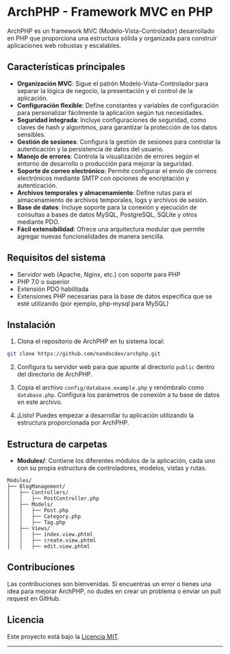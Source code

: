 # ArchPHP - Framework MVC en PHP

ArchPHP es un framework MVC (Modelo-Vista-Controlador) desarrollado en PHP que proporciona una estructura sólida y organizada para construir aplicaciones web robustas y escalables.

## Características principales

- **Organización MVC**: Sigue el patrón Modelo-Vista-Controlador para separar la lógica de negocio, la presentación y el control de la aplicación.
- **Configuración flexible**: Define constantes y variables de configuración para personalizar fácilmente la aplicación según tus necesidades.
- **Seguridad integrada**: Incluye configuraciones de seguridad, como claves de hash y algoritmos, para garantizar la protección de los datos sensibles.
- **Gestión de sesiones**: Configura la gestión de sesiones para controlar la autenticación y la persistencia de datos del usuario.
- **Manejo de errores**: Controla la visualización de errores según el entorno de desarrollo o producción para mejorar la seguridad.
- **Soporte de correo electrónico**: Permite configurar el envío de correos electrónicos mediante SMTP con opciones de encriptación y autenticación.
- **Archivos temporales y almacenamiento**: Define rutas para el almacenamiento de archivos temporales, logs y archivos de sesión.
- **Base de datos**: Incluye soporte para la conexión y ejecución de consultas a bases de datos MySQL, PostgreSQL, SQLite y otros mediante PDO.
- **Fácil extensibilidad**: Ofrece una arquitectura modular que permite agregar nuevas funcionalidades de manera sencilla.

## Requisitos del sistema

- Servidor web (Apache, Nginx, etc.) con soporte para PHP
- PHP 7.0 o superior
- Extensión PDO habilitada
- Extensiones PHP necesarias para la base de datos específica que se esté utilizando (por ejemplo, php-mysql para MySQL)

## Instalación

1. Clona el repositorio de ArchPHP en tu sistema local:

```bash
git clone https://github.com/nandocdev/archphp.git
```

2. Configura tu servidor web para que apunte al directorio `public` dentro del directorio de ArchPHP.

3. Copia el archivo `config/database.example.php` y renómbralo como `database.php`. Configura los parámetros de conexión a tu base de datos en este archivo.

4. ¡Listo! Puedes empezar a desarrollar tu aplicación utilizando la estructura proporcionada por ArchPHP.

## Estructura de carpetas
- **Modules/**: Contiene los diferentes módulos de la aplicación, cada uno con su propia estructura de controladores, modelos, vistas y rutas.
```
Modules/
├── BlogManagement/
│   ├── Controllers/
│   │   ├── PostController.php
│   ├── Models/
│   │   ├── Post.php
│   │   ├── Category.php
│   │   ├── Tag.php
│   ├── Views/
│   │   ├── index.view.phtml
│   │   ├── create.view.phtml
│   │   ├── edit.view.phtml
```

## Contribuciones

Las contribuciones son bienvenidas. Si encuentras un error o tienes una idea para mejorar ArchPHP, no dudes en crear un problema o enviar un pull request en GitHub.

## Licencia

Este proyecto está bajo la [Licencia MIT](LICENSE).

---

